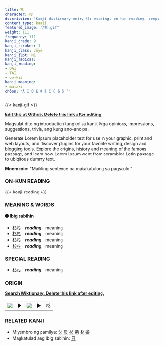 ```yaml
---
title: 杉
character: 杉
description: "Kanji dictionary entry 杉: meaning, on-kun reading, compounds, origin, related kanji"
content_type: kanji
featured_image: "/杉.gif"
weight: 111
frequency: 111
kanji_grade: 9
kanji_strokes: 1
kanji_class: Jōyō
kanji_jlpt: N1
kanji_radical: 
kanji_reading: 
- DAI
- TAI
- oo-kii
kanji_meaning:
- malaki
chōon: "Ā Ī Ū Ē Ō ā ī ū ē ō ’"
---
```

[//]: # (Don't edit the line below. Kanji animated GIF code is automatically generated.)
{{< kanji-gif >}}

[//]: # (Edit below this line.)

**[Edit this at Github. Delete this link after editing.](https://github.com/tim0g/tim/tree/main/content/kanji/杉/index.md)**

Magsulat dito ng introduction tungkol sa kanji. Mga opinions, impressions, suggestions, trivia, ang kung ano-ano pa.

Generate Lorem Ipsum placeholder text for use in your graphic, print and web layouts, and discover plugins for your favorite writing, design and blogging tools. Explore the origins, history and meaning of the famous passage, and learn how Lorem Ipsum went from scrambled Latin passage to ubiqitous dummy text.
 
**Mnemonic:** "Maikling sentence na makakatulong sa pagsaulo."

### ON-KUN READING

[//]: # (Don't edit the line below. ON-KUN READING code is automatically generated.)
{{< kanji-reading >}}

### MEANING & WORDS

#### ➊ **Ibig sabihin**
  - [杉](../杉)[杉](../杉)　***reading***　meaning
  - [杉](../杉)[杉](../杉)　***reading***　meaning
  - [杉](../杉)[杉](../杉)　***reading***　meaning
  - [杉](../杉)[杉](../杉)　***reading***　meaning

### SPECIAL READING
  - [杉](../杉)[杉](../杉)　***reading***　meaning

### ORIGIN

**[Search Wiktionary. Delete this link after editing.](https://wiktionary.org/wiki/杉)**
<table class="kanji-table"><tr><td>
<img src="60px-杉-bronze.svg.png">
</td><td>▶</td><td>
<img src="60px-杉-oracle.svg.png">
</td><td>▶</td>
<td class="kanji-origin">杉</td>
</tr></table>

### RELATED KANJI
- Miyembro ng pamilya: [父](../父) [母](../母) [杉](../杉) [弟](../弟) [杉](../杉) [娘](../娘)
- Magkatulad ang ibig sabihin: [日](../日)
